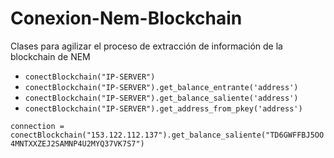 # Conexion-Nem-Blockchain
Clases para agilizar el proceso de extracción de información de la blockchain de NEM

- ```conectBlockchain("IP-SERVER")``` 
- ```conectBlockchain("IP-SERVER").get_balance_entrante('address')``` 
- ```conectBlockchain("IP-SERVER").get_balance_saliente('address')```  
- ```conectBlockchain("IP-SERVER").get_address_from_pkey('address')``` 

```connection = conectBlockchain("153.122.112.137").get_balance_saliente("TD6GWFFBJ5OO4MNTXXZEJ2SAMNP4U2MYQ37VK7S7")```
